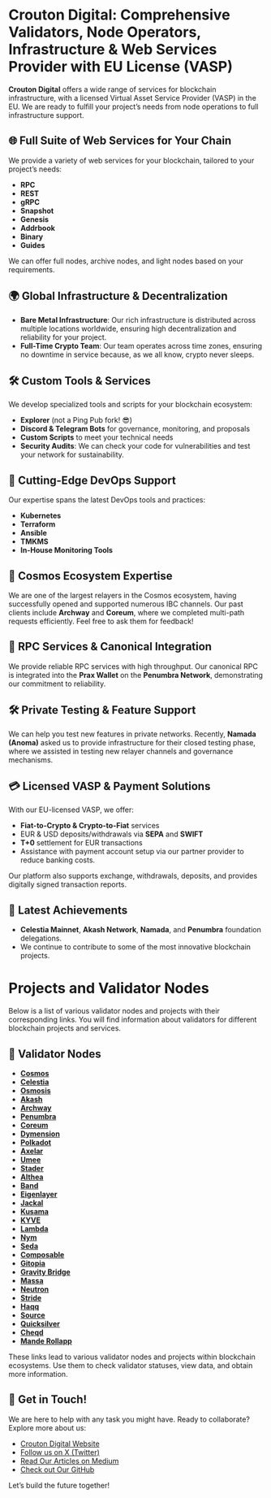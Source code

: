 # Crouton Digital: Comprehensive Validators, Node Operators, Infrastructure & Web Services Provider with EU License (VASP)

**Crouton Digital** offers a wide range of services for blockchain infrastructure, with a licensed Virtual Asset Service Provider (VASP) in the EU. We are ready to fulfill your project’s needs from node operations to full infrastructure support.

## 🌐 Full Suite of Web Services for Your Chain

We provide a variety of web services for your blockchain, tailored to your project’s needs:

- **RPC**
- **REST**
- **gRPC**
- **Snapshot**
- **Genesis**
- **Addrbook**
- **Binary**
- **Guides**

We can offer full nodes, archive nodes, and light nodes based on your requirements.

## 🌍 Global Infrastructure & Decentralization

- **Bare Metal Infrastructure**: Our rich infrastructure is distributed across multiple locations worldwide, ensuring high decentralization and reliability for your project.
- **Full-Time Crypto Team**: Our team operates across time zones, ensuring no downtime in service because, as we all know, crypto never sleeps.

## 🛠 Custom Tools & Services

We develop specialized tools and scripts for your blockchain ecosystem:

- **Explorer** (not a Ping Pub fork! 😎)
- **Discord & Telegram Bots** for governance, monitoring, and proposals
- **Custom Scripts** to meet your technical needs
- **Security Audits**: We can check your code for vulnerabilities and test your network for sustainability.

## 🚀 Cutting-Edge DevOps Support

Our expertise spans the latest DevOps tools and practices:

- **Kubernetes**
- **Terraform**
- **Ansible**
- **TMKMS**
- **In-House Monitoring Tools**

## 🌌 Cosmos Ecosystem Expertise

We are one of the largest relayers in the Cosmos ecosystem, having successfully opened and supported numerous IBC channels. Our past clients include **Archway** and **Coreum**, where we completed multi-path requests efficiently. Feel free to ask them for feedback!

## 📡 RPC Services & Canonical Integration

We provide reliable RPC services with high throughput. Our canonical RPC is integrated into the **Prax Wallet** on the **Penumbra Network**, demonstrating our commitment to reliability.

## 🛠 Private Testing & Feature Support

We can help you test new features in private networks. Recently, **Namada (Anoma)** asked us to provide infrastructure for their closed testing phase, where we assisted in testing new relayer channels and governance mechanisms.

## 💳 Licensed VASP & Payment Solutions

With our EU-licensed VASP, we offer:

- **Fiat-to-Crypto & Crypto-to-Fiat** services
- EUR & USD deposits/withdrawals via **SEPA** and **SWIFT**
- **T+0** settlement for EUR transactions
- Assistance with payment account setup via our partner provider to reduce banking costs.

Our platform also supports exchange, withdrawals, deposits, and provides digitally signed transaction reports.

## 🎯 Latest Achievements

- **Celestia Mainnet**, **Akash Network**, **Namada**, and **Penumbra** foundation delegations.
- We continue to contribute to some of the most innovative blockchain projects.
# Projects and Validator Nodes

Below is a list of various validator nodes and projects with their corresponding links. You will find information about validators for different blockchain projects and services.

## 🌟 Validator Nodes

- **[Cosmos](https://www.mintscan.io/cosmos/validators/cosmosvaloper1nlfrwx5t3mm3cuqqkvjv6jv24m7s2z5utzfe8s)**
- **[Celestia](https://www.mintscan.io/celestia/validators/celestiavaloper1nxdm2vdl9xmmekauu3yfhq49t6vqc5cph2dj3s/?sector=votes)**
- **[Osmosis](https://www.mintscan.io/osmosis/validators/osmovaloper1h6pv6eymyf40w0xjuuacj3vnu9lxwq8u0nm7uj)**
- **[Akash](https://www.mintscan.io/akash/validators/akashvaloper1r0q2udxrttayt207ymw0t8msa94rd898276ryu/)**
- **[Archway](https://archway.explorers.guru/validator/archwayvaloper1hccgnft2asahy7hxrk4fx2y6nndk3rwre387zm)**
- **[Penumbra](https://penumbra.today/validator/penumbravalid1aglayhqq2ec5yfgx8ljqrd9ypnma5uu46hsd0d77dakgu4nywuyqk29d0m)**
- **[Coreum](https://explorer.coreum.com/coreum/validators/corevaloper1ktahdhh56gxfh0xvxgwq38ln2crww6u6svcsav)**
- **[Dymension](https://www.mintscan.io/dymension/validators/dymvaloper127chaf96mtdz33aqqnqmgnxtuas9d78pdalr5j)**
- **[Polkadot](https://1k.hirish.net/polkadot/15PhKsje5DLm5CWqRhFz1YeS3WA94Ui8xMcihfFjbCPidisS)**
- **[Axelar](https://axelarscan.io/account/axelarvaloper14fpqu7kpvlhlhyefsmus6strrz4kwselc5caah)**
- **[Umee](https://ux.explorers.guru/validator/umeevaloper1wj6p0rgdpy8kkj3xa7e8t0g9tn9nyw4hltw2z2)**
- **[Stader](https://beaconcha.in/validator/8757a9896d3b661e25009792d22e0d7dee101756cc0d2a11d9f4359646bb97b4b41ab8a2ebb29c45cdf096f15fa6e96a#deposits)**
- **[Althea](https://www.mintscan.io/althea/validators/altheavaloper1fqsrzlm3rs6srpkmk52p65vpuultlkdyrgq88p)**
- **[Band](https://www.mintscan.io/band/validators/bandvaloper1e794d7mk245mr62e6mf67zaqpxweufe5wcf552)**
- **[Eigenlayer](https://app.eigenlayer.xyz/operator/0x3af71d6533fdab1c5b22a695d648135a8eeb6f79)**
- **[Jackal](https://ping.pub/jackal/staking/jklvaloper1qg9pjld3c26svc06u8r3k4cmjlaqg88jkald0p)**
- **[Kusama](https://1k.hirish.net/kusama/DMPQfvTwBZHUA9D2WTUgWGU2CrTBaAgDwBdZVhbx1b8xFuv)**
- **[KYVE](https://www.mintscan.io/kyve/validators/kyvevaloper1s26mkhm970sgs3n72nj03rsnaknazt7g8muled)**
- **[Lambda](https://ping.pub/lambda/staking/lambvaloper1dxe8r8cwr36frcgyz5ufugm8tahampuamttlzp)**
- **[Nym](https://explorer.nymtech.net/network-components/mixnode/84)**
- **[Seda](https://seda.explorers.guru/validator/sedavaloper1hyw5dy0tc33j4j9ngp6tarajgdze82753q8827)**
- **[Composable](https://explorer.stavr.tech/Composable-Mainnet/staking/centaurivaloper123rv9yms3dwfs0gh8rwenzxn8u5w34pe873wen)**
- **[Gitopia](https://ping.pub/gitopia/staking/gitopiavaloper1ajxy3x3gf4rled2cmuwv8qd5a0nt6070hzjmfx)**
- **[Gravity Bridge](https://www.mintscan.io/gravity-bridge/validators/gravityvaloper18wf8uk8na65ed26t7l6l2p3td9xw4jm007tp0p)**
- **[Massa](https://www.massexplo.io/address/AU12126CJj1ThTJ7gYGjpsM3SxLkk63MPxvcLreLowS3e3ZHnZCHd)**
- **[Neutron](https://www.mintscan.io/neutron/ics-validators/neutronvaloper1nlfrwx5t3mm3cuqqkvjv6jv24m7s2z5us5dhhq)**
- **[Stride](https://www.mintscan.io/stride/ics-validators/stridevaloper1nlfrwx5t3mm3cuqqkvjv6jv24m7s2z5uwgevn2)**
- **[Haqq](https://haqq.explorers.guru/validator/haqqvaloper1f9hyencljeju20vtwkun0qm93lv9hgdee3k75s)**
- **[Source](https://explorer.stavr.tech/Source-Mainnet/staking/sourcevaloper1ft9p0huar6f5xt4cdnfp4g6scwlddzrpk2se5e)**
- **[Quicksilver](https://www.mintscan.io/quicksilver/validators/quickvaloper185lq8jkc70ya6hxkcrzye5l85u6plefuf0eqet)**
- **[Cheqd](https://ping.pub/cheqd/staking/cheqdvaloper1sc2rssfv3wrl9ard9yz876srpzjrnfersfleld)**
- **[Mande Rollapp](https://portal.dymension.xyz/rollapp/mande_18071918-1/staking)**

These links lead to various validator nodes and projects within blockchain ecosystems. Use them to check validator statuses, view data, and obtain more information.

## 👋 Get in Touch!

We are here to help with any task you might have. Ready to collaborate? Explore more about us:

- [Crouton Digital Website](https://crouton.digital/)
- [Follow us on X (Twitter)](https://x.com/CroutonDigital)
- [Read Our Articles on Medium](https://medium.com/@CroutonDigital)
- [Check out Our GitHub](https://github.com/Crouton-Digital)

Let’s build the future together!
